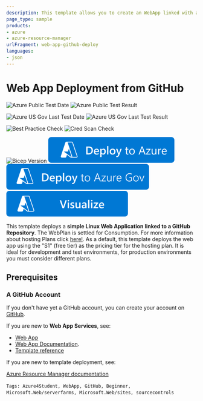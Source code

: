 ```yaml
---
description: This template allows you to create an WebApp linked with a GitHub Repository linked.
page_type: sample
products:
- azure
- azure-resource-manager
urlFragment: web-app-github-deploy
languages:
- json
---
```

# Web App Deployment from GitHub

![Azure Public Test Date](https://azurequickstartsservice.blob.core.windows.net/badges/quickstarts/microsoft.web/web-app-github-deploy/PublicLastTestDate.svg)
![Azure Public Test Result](https://azurequickstartsservice.blob.core.windows.net/badges/quickstarts/microsoft.web/web-app-github-deploy/PublicDeployment.svg)

![Azure US Gov Last Test Date](https://azurequickstartsservice.blob.core.windows.net/badges/quickstarts/microsoft.web/web-app-github-deploy/FairfaxLastTestDate.svg)
![Azure US Gov Last Test Result](https://azurequickstartsservice.blob.core.windows.net/badges/quickstarts/microsoft.web/web-app-github-deploy/FairfaxDeployment.svg)

![Best Practice Check](https://azurequickstartsservice.blob.core.windows.net/badges/quickstarts/microsoft.web/web-app-github-deploy/BestPracticeResult.svg)
![Cred Scan Check](https://azurequickstartsservice.blob.core.windows.net/badges/quickstarts/microsoft.web/web-app-github-deploy/CredScanResult.svg)

![Bicep Version](https://azurequickstartsservice.blob.core.windows.net/badges/quickstarts/microsoft.web/web-app-github-deploy/BicepVersion.svg)
[![Deploy To Azure](https://raw.githubusercontent.com/Azure/azure-quickstart-templates/master/1-CONTRIBUTION-GUIDE/images/deploytoazure.svg?sanitize=true)](https://portal.azure.com/#create/Microsoft.Template/uri/https%3A%2F%2Fraw.githubusercontent.com%2FAzure%2Fazure-quickstart-templates%2Fmaster%2Fquickstarts%2Fmicrosoft.web%2Fweb-app-github-deploy%2Fazuredeploy.json)
[![Deploy To Azure US Gov](https://raw.githubusercontent.com/Azure/azure-quickstart-templates/master/1-CONTRIBUTION-GUIDE/images/deploytoazuregov.svg?sanitize=true)](https://portal.azure.us/#create/Microsoft.Template/uri/https%3A%2F%2Fraw.githubusercontent.com%2FAzure%2Fazure-quickstart-templates%2Fmaster%2Fquickstarts%2Fmicrosoft.web%2Fweb-app-github-deploy%2Fazuredeploy.json)
[![Visualize](https://raw.githubusercontent.com/Azure/azure-quickstart-templates/master/1-CONTRIBUTION-GUIDE/images/visualizebutton.svg?sanitize=true)](http://armviz.io/#/?load=https%3A%2F%2Fraw.githubusercontent.com%2FAzure%2Fazure-quickstart-templates%2Fmaster%2Fquickstarts%2Fmicrosoft.web%2Fweb-app-github-deploy%2Fazuredeploy.json)

This template deploys a **simple Linux Web Application linked to a GitHub Repository**. The WebPlan is settled for Consumption. For more information about hosting Plans click [here!](https://azure.microsoft.com/pricing/details/app-service/linux/). As a default, this template deploys the web app using the "S1" (free tier) as the pricing tier for the hosting plan. It is ideal for development and test environments, for production environments you must consider different plans.

## Prerequisites

### A GitHub Account

If you don't have yet a GitHub account, you can create your account on [GitHub](https://github.com/).

If you are new to **Web App Services**, see:

- [Web App](https://azure.microsoft.com/services/app-service/web/)
- [Web App Documentation](https://docs.microsoft.com/azure/app-service/).
- [Template reference](https://docs.microsoft.com/azure/templates/microsoft.compute/allversions)

If you are new to template deployment, see:

[Azure Resource Manager documentation](https://docs.microsoft.com/azure/azure-resource-manager/)

`Tags: Azure4Student, WebApp, GitHub, Beginner, Microsoft.Web/serverfarms, Microsoft.Web/sites, sourcecontrols`
